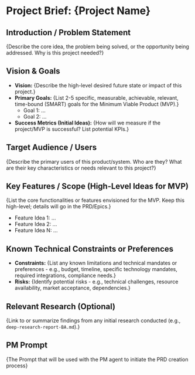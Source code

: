 # Project Brief: {Project Name}

## Introduction / Problem Statement

{Describe the core idea, the problem being solved, or the opportunity being addressed. Why is this project needed?}

## Vision & Goals

- **Vision:** {Describe the high-level desired future state or impact of this project.}
- **Primary Goals:** {List 2-5 specific, measurable, achievable, relevant, time-bound (SMART) goals for the Minimum Viable Product (MVP).}
  - Goal 1: ...
  - Goal 2: ...
- **Success Metrics (Initial Ideas):** {How will we measure if the project/MVP is successful? List potential KPIs.}

## Target Audience / Users

{Describe the primary users of this product/system. Who are they? What are their key characteristics or needs relevant to this project?}

## Key Features / Scope (High-Level Ideas for MVP)

{List the core functionalities or features envisioned for the MVP. Keep this high-level; details will go in the PRD/Epics.}

- Feature Idea 1: ...
- Feature Idea 2: ...
- Feature Idea N: ...

## Known Technical Constraints or Preferences

- **Constraints:** {List any known limitations and technical mandates or preferences - e.g., budget, timeline, specific technology mandates, required integrations, compliance needs.}
- **Risks:** {Identify potential risks - e.g., technical challenges, resource availability, market acceptance, dependencies.}

## Relevant Research (Optional)

{Link to or summarize findings from any initial research conducted (e.g., `deep-research-report-BA.md`).}

## PM Prompt

{The Prompt that will be used with the PM agent to initiate the PRD creation process}
